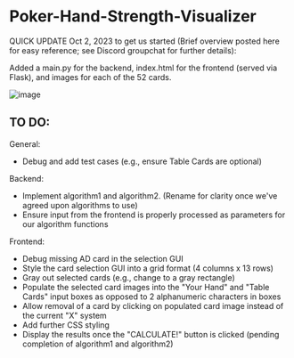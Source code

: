 # Poker-Hand-Strength-Visualizer

QUICK UPDATE Oct 2, 2023 to get us started (Brief overview posted here for easy reference; see Discord groupchat for further details):

Added a main.py for the backend, index.html for the frontend (served via Flask), and images for each of the 52 cards.

![image](https://github.com/GeoffreyFClark/Poker-Hand-Strength-Visualizer/assets/97141856/ab3d5112-f282-49c6-8851-a5a83d2b1386)

## TO DO:

General:
- Debug and add test cases (e.g., ensure Table Cards are optional)

Backend:
- Implement algorithm1 and algorithm2. (Rename for clarity once we've agreed upon algorithms to use)
- Ensure input from the frontend is properly processed as parameters for our algorithm functions

Frontend:
- Debug missing AD card in the selection GUI
- Style the card selection GUI into a grid format (4 columns x 13 rows)
- Gray out selected cards (e.g., change to a gray rectangle)
- Populate the selected card images into the "Your Hand" and "Table Cards" input boxes as opposed to 2 alphanumeric characters in boxes
- Allow removal of a card by clicking on populated card image instead of the current "X" system
- Add further CSS styling
- Display the results once the "CALCULATE!" button is clicked (pending completion of algorithm1 and algorithm2)
